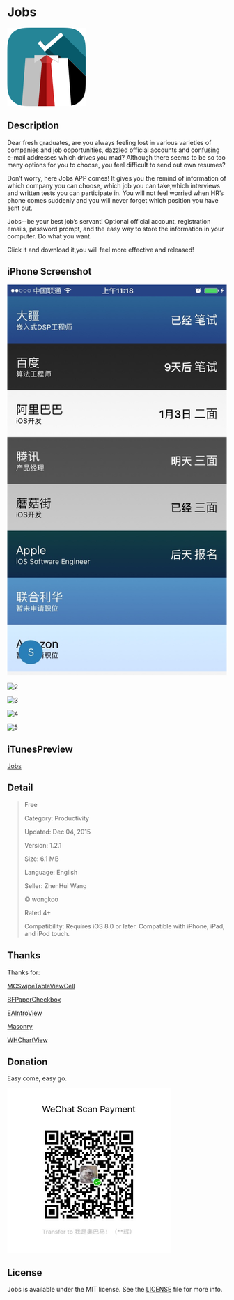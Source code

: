 # Jobs

![icon](https://github.com/wongkoo/Jobs/blob/master/Presentation/icon.png)

## Description

Dear fresh graduates, are you always feeling lost in various varieties of companies and job opportunities, dazzled official accounts and confusing e-mail addresses which drives you mad? Although there seems to be so too many options for you to choose, you feel difficult to send out own resumes?    

Don’t worry, here Jobs APP comes! It gives you the remind of information of which company you can choose, which job you can take,which interviews and written tests you can participate in. You will not feel worried when HR’s phone comes suddenly and you will never forget which position you have sent out.    

Jobs--be your best job’s servant! Optional official account, registration emails, password prompt, and the easy way to store the information in your computer. Do what you want.    

Click it and download it,you will feel more effective and released!



## iPhone Screenshot

![1](https://github.com/wongkoo/Jobs/blob/master/Presentation/CompanyList.jpg)

![2](http://a4.mzstatic.com/us/r30/Purple7/v4/27/29/36/272936d7-23a2-b56b-07b1-b641fc00ba0b/screen322x572.jpeg)

![3](http://a1.mzstatic.com/us/r30/Purple7/v4/11/32/e0/1132e015-7ab3-af3b-9f65-6523139ecbea/screen322x572.jpeg)

![4](http://a5.mzstatic.com/us/r30/Purple7/v4/46/40/42/4640421c-7f36-0a6d-06b1-c98be1749652/screen322x572.jpeg)

![5](http://a4.mzstatic.com/us/r30/Purple1/v4/03/e2/98/03e29836-28a8-36ba-22fa-47f47e8fb4d8/screen322x572.jpeg)

## iTunesPreview

[Jobs](https://itunes.apple.com/us/app/jobs/id1016317328?l=zh&ls=1&mt=8)

## Detail

> Free  
> 
> Category: Productivity  
> 
> Updated: Dec 04, 2015 
> 
> Version: 1.2.1  
> 
> Size: 6.1 MB 
> 
> Language: English  
> 
> Seller: ZhenHui Wang  
> 
> © wongkoo  
> 
> Rated 4+  
>
> Compatibility: Requires iOS 8.0 or later. Compatible with iPhone, iPad, and iPod touch.

## Thanks

Thanks for:

[MCSwipeTableViewCell](https://github.com/alikaragoz/MCSwipeTableViewCell)

[BFPaperCheckbox](https://github.com/bfeher/BFPaperCheckbox)

[EAIntroView](https://github.com/ealeksandrov/EAIntroView)

[Masonry](https://github.com/SnapKit/Masonry)

[WHChartView](https://github.com/wongkoo/WHChartView)

## Donation

Easy come, easy go. 

![](https://github.com/wongkoo/Jobs/blob/master/Presentation/WeChatPay.jpg)

## License

Jobs is available under the MIT license. See the [LICENSE](https://github.com/wongkoo/Jobs/blob/master/LICENSE) file for more info.